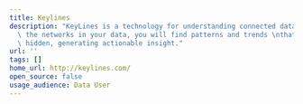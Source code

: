 ```yaml
---
title: Keylines
description: "KeyLines is a technology for understanding connected data.\nBy exploring\
  \ the networks in your data, you will find patterns and trends \nthat are otherwise\
  \ hidden, generating actionable insight."
url: ''
tags: []
home_url: http://keylines.com/
open_source: false
usage_audience: Data User
---
```

